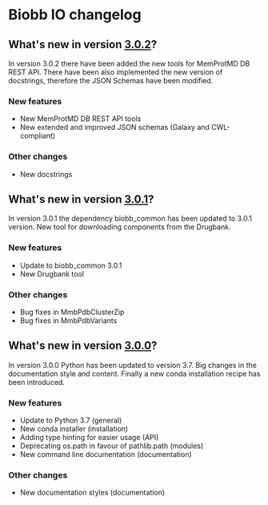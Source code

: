 # Biobb IO changelog

## What's new in version [3.0.2](https://github.com/bioexcel/biobb_io/releases/tag/v3.0.2)?
In version 3.0.2 there have been added the new tools for MemProtMD DB REST API. There have been also implemented the new version of docstrings, therefore the JSON Schemas have been modified.

### New features

* New MemProtMD DB REST API tools
* New extended and improved JSON schemas (Galaxy and CWL-compliant)

### Other changes

* New docstrings


## What's new in version [3.0.1](https://github.com/bioexcel/biobb_io/releases/tag/v3.0.1)?
In version 3.0.1 the dependency biobb_common has been updated to 3.0.1 version. New tool for downloading components from the Drugbank.

### New features

* Update to biobb_common 3.0.1
* New Drugbank tool

### Other changes

* Bug fixes in MmbPdbClusterZip
* Bug fixes in MmbPdbVariants

## What's new in version [3.0.0](https://github.com/bioexcel/biobb_io/releases/tag/v3.0.0)?
In version 3.0.0 Python has been updated to version 3.7. Big changes in the documentation style and content. Finally a new conda installation recipe has been introduced.

### New features

* Update to Python 3.7 (general)
* New conda installer (installation)
* Adding type hinting for easier usage (API)
* Deprecating os.path in favour of pathlib.path (modules)
* New command line documentation (documentation)

### Other changes

* New documentation styles (documentation)